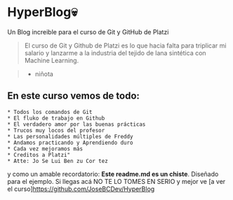 # HyperBlog💀
Un Blog increible para el curso de Git y GitHub de Platzi

>El curso de Git y Github de Platzi es lo que hacia falta para triplicar mi salario y lanzarme a la industria del tejido de lana sintética con Machine Learning.

>- niñota

## En este curso vemos de todo:
    * Todos los comandos de Git
    * El fluko de trabajo en Github
    * El verdadero amor por las buenas prácticas
    * Trucos muy locos del profesor
    * Las personalidades múltiples de Freddy
    * Andamos practicando y Aprendiendo duro
    * Cada vez mejoramos más
    * Creditos a Platzi"
    * Atte: Jo Se Lui Ben zu Cor tez
y como un amable recordatorio: **Este readme.md es un chiste**. Diseñado para el ejemplo. Si llegas acá NO TE LO  TOMES EN SERIO y mejor ve [a ver el curso]https://github.com/JoseBCDev/HyperBlog
